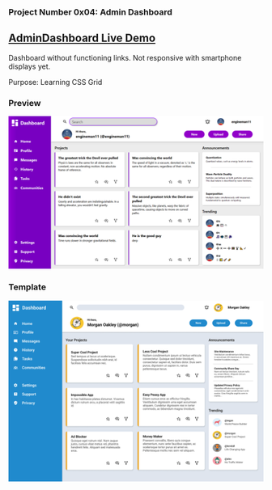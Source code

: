 ### Project Number 0x04: Admin Dashboard

## **[AdminDashboard Live Demo](https://engineman11.github.io/AdminDashboard/)**

Dashboard without functioning links. Not responsive with smartphone displays yet.

Purpose: Learning CSS Grid



### Preview

![Preview](/preview.png/)


### Template

![Preview](/template.png/)
